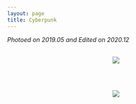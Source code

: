 ```yaml
---
layout: page
title: Cyberpunk
---
```


*Photoed on 2019.05 and Edited on 2020.12*

<br/>

<div align="center">
   <img src="https://ruifmaxx.github.io//images/qinghuangdao/A.jpg" style="zoom:100%" />

   <br/><br />

   <img src="https://ruifmaxx.github.io//images/qinghuangdao/B.jpg" style="zoom:100%" />
</div>





